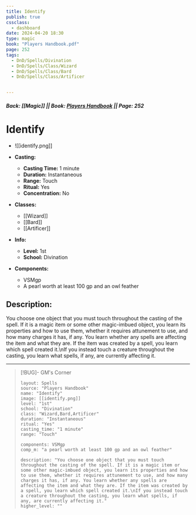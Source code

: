```yaml
---
title: Identify
publish: true
cssclass:
  - dashboard
date: 2024-04-20 18:30
type: magic
book: "Players Handbook.pdf"
page: 252
tags:
  - DnD/Spells/Divination
  - DnD/Spells/Class/Wizard
  - DnD/Spells/Class/Bard
  - DnD/Spells/Class/Artificer


---
```


##### Back: [[Magic]] || Book: [Players Handbook](https://drive.google.com/drive/folders/1O5bhpYizcIT5xxAoLOuzCRht_PVS7VSG?usp=sharing) || Page: 252

# Identify
- ![[identify.png]]
- **Casting:**
    - **Casting Time:** 1 minute
    - **Duration:** Instantaneous
    - **Range:** Touch
    - **Ritual:** Yes
    - **Concentration:** No
- **Classes:**
    - [[Wizard]]
    - [[Bard]]
    - [[Artificer]]

- **Info:**
    - **Level:** 1st
    - **School:** Divination
- **Components:**
    - VSMgp
    - A pearl worth at least 100 gp and an owl feather

## Description:
You choose one object that you must touch throughout the casting of the spell. If it is a magic item or some other magic-imbued object, you learn its properties and how to use them, whether it requires attunement to use, and how many charges it has, if any. You learn whether any spells are affecting the item and what they are. If the item was created by a spell, you learn which spell created it.\nIf you instead touch a creature throughout the casting, you learn what spells, if any, are currently affecting it.



---

> [!BUG]- GM's Corner
>
> ```statblock
> layout: Spells
> source: "Players Handbook"
> name: "Identify"
> image: [[identify.png]]
> level: "1st"
> school: "Divination"
> class: "Wizard,Bard,Artificer"
> duration: "Instantaneous"
> ritual: "Yes"
> casting_time: "1 minute"
> range: "Touch"
>
> components: VSMgp
> comp_m: "a pearl worth at least 100 gp and an owl feather"
>
> description: "You choose one object that you must touch throughout the casting of the spell. If it is a magic item or some other magic-imbued object, you learn its properties and how to use them, whether it requires attunement to use, and how many charges it has, if any. You learn whether any spells are affecting the item and what they are. If the item was created by a spell, you learn which spell created it.\nIf you instead touch a creature throughout the casting, you learn what spells, if any, are currently affecting it."
> higher_level: ""
> ```
